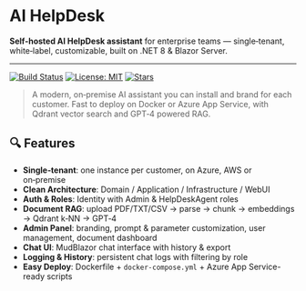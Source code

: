 # AI HelpDesk

**Self‑hosted AI HelpDesk assistant** for enterprise teams — single‑tenant, white‑label, customizable, built on .NET 8 & Blazor Server.

---

[![Build Status](https://img.shields.io/github/actions/workflow/status/MatteoRigoni/AIHelpDesk/build.yml?branch=main)](https://github.com/MatteoRigoni/AIHelpDesk/actions)
[![License: MIT](https://img.shields.io/badge/License-MIT-blue.svg)](LICENSE)
[![Stars](https://img.shields.io/github/stars/MatteoRigoni/AIHelpDesk?style=social)](https://github.com/MatteoRigoni/AIHelpDesk/stargazers)

> A modern, on‑premise AI assistant you can install and brand for each customer. Fast to deploy on Docker or Azure App Service, with Qdrant vector search and GPT‑4 powered RAG.

## 🔍 Features

- **Single‑tenant**: one instance per customer, on Azure, AWS or on‑premise  
- **Clean Architecture**: Domain / Application / Infrastructure / WebUI  
- **Auth & Roles**: Identity with Admin & HelpDeskAgent roles  
- **Document RAG**: upload PDF/TXT/CSV → parse → chunk → embeddings → Qdrant k‑NN → GPT‑4  
- **Admin Panel**: branding, prompt & parameter customization, user management, document dashboard  
- **Chat UI**: MudBlazor chat interface with history & export  
- **Logging & History**: persistent chat logs with filtering by role  
- **Easy Deploy**: Dockerfile + `docker-compose.yml` + Azure App Service-ready scripts  